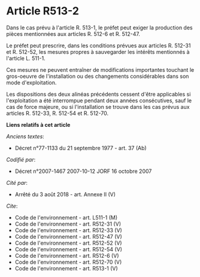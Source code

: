 # Article R513-2

Dans le cas prévu à l'article R. 513-1, le préfet peut exiger la production des pièces mentionnées aux articles R. 512-6 et
R. 512-47.

Le préfet peut prescrire, dans les conditions prévues aux articles R. 512-31 et R. 512-52, les mesures propres à sauvegarder
les intérêts mentionnés à l'article L. 511-1.

Ces mesures ne peuvent entraîner de modifications importantes touchant le gros-oeuvre de l'installation ou des changements
considérables dans son mode d'exploitation.

Les dispositions des deux alinéas précédents cessent d'être applicables si l'exploitation a été interrompue pendant deux
années consécutives, sauf le cas de force majeure, ou si l'installation se trouve dans les cas prévus aux articles R. 512-33,
R. 512-54 et R. 512-70.

**Liens relatifs à cet article**

_Anciens textes_:

  - Décret n°77-1133 du 21 septembre 1977 - art. 37 (Ab)

_Codifié par_:

  - Décret n°2007-1467 2007-10-12 JORF 16 octobre 2007

_Cité par_:

  - Arrêté du 3 août 2018 - art. Annexe II (V)

_Cite_:

  - Code de l'environnement - art. L511-1 (M)
  - Code de l'environnement - art. R512-31 (V)
  - Code de l'environnement - art. R512-33 (V)
  - Code de l'environnement - art. R512-47 (V)
  - Code de l'environnement - art. R512-52 (V)
  - Code de l'environnement - art. R512-54 (V)
  - Code de l'environnement - art. R512-6 (V)
  - Code de l'environnement - art. R512-70 (V)
  - Code de l'environnement - art. R513-1 (V)

